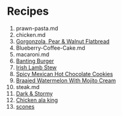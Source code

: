 # Recipes 

1. prawn-pasta.md 
2. chicken.md
3. [Gorgonzola, Pear & Walnut Flatbread](gorgonzola.md)
4. Blueberry-Coffee-Cake.md
5. macaroni.md
6. [Banting Burger](BantingBurger.md)
7. [Irish Lamb Stew](irish-lamb-stew.md)
8. [Spicy Mexican Hot Chocolate Cookies](Spicy-Mexican-Hot-Chocolate-Cookies.md)
9. [Braaied Watermelon With Mojito Cream](watermelon.md)
10. steak.md
11. [Dark & Stormy](dark-and-stormy.md)
12. [Chicken ala king](chickenalaking.md)
12. [scones](scones.md)

